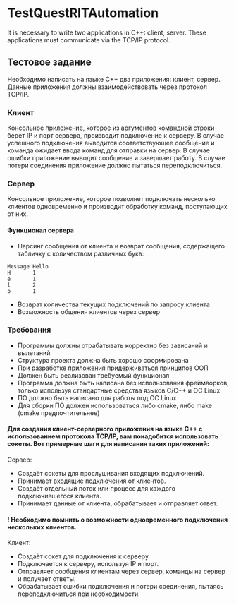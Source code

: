 # TestQuestRITAutomation
It is necessary to write two applications in C++: client, server. These applications must communicate via the TCP/IP protocol.

## Тестовое задание
Необходимо написать на языке С++ два приложения: клиент, сервер.
Данные приложения должны взаимодействовать через протокол TCP/IP.
### Клиент
Консольное приложение, которое из аргументов командной строки берет
IP и порт сервера, производит подключение к серверу. В случае успешного
подключения выводится соответствующее сообщение и команда ожидает
ввода команд для отправки на сервер. В случае ошибки приложение
выводит сообщение и завершает работу. В случае потери соединения
приложение должно пытаться переподключиться.
### Сервер
Консольное приложение, которое позволяет подключать несколько
клиентов одновременно и производит обработку команд, поступающих от
них.
#### Функционал сервера
- Парсинг сообщения от клиента и возврат сообщения, содержащего
табличку с количеством различных букв:
```
Message Hello
H       1
e       1
l       2
o       1
```
- Возврат количества текущих подключений по запросу клиента
- Возможность общения клиентов через сервер
### Требования
- Программы должны отрабатывать корректно без зависаний и
вылетаний
- Структура проекта должна быть хорошо сформирована
- При разработке приложения придерживаться принципов ООП
- Должен быть реализован требуемый функционал
- Программа должна быть написана без использования фреймворков,
только используя стандартные средства языков C/C++ и ОС Linux
- ПО должно быть написано для работы под ОС Linux
- Для сборки ПО должен использоваться либо cmake, либо make (cmake
предпочтительнее)

#### Для создания клиент-серверного приложения на языке C++ с использованием протокола TCP/IP, вам понадобится использовать сокеты. Вот примерные шаги для написания таких приложений:

Сервер:

- Создаёт сокеты для прослушивания входящих подключений.
- Принимает входящие подключения от клиентов.
- Создаёт отдельный поток или процесс для каждого подключившегося клиента.
- Принимает данные от клиента, обрабатывает и отправляет ответ.
#### ! Необходимо помнить о возможности одновременного подключения нескольких клиентов.

Клиент:

- Создаёт сокет для подключения к серверу.
- Подключается к серверу, используя IP и порт.
- Отправляет сообщения клиентам через сервер, команды на сервер и получает ответы.
- Обрабатывает ошибки подключения и потери соединения, пытаясь переподключиться при необходимости.